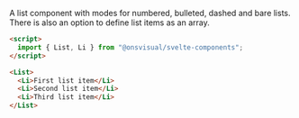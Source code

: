 A list component with modes for numbered, bulleted, dashed and bare lists. There is also an option to define list items as an array.

<!-- prettier-ignore -->
```html
<script>
  import { List, Li } from "@onsvisual/svelte-components";
</script>

<List>
  <Li>First list item</Li>
  <Li>Second list item</Li>
  <Li>Third list item</Li>
</List>
```

